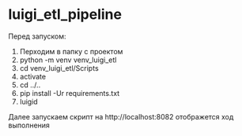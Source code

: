# luigi_etl_pipeline

Перед запуском:

1. Перходим в папку с проектом
2. python -m venv venv_luigi_etl
3. cd venv_luigi_etl/Scripts
4. activate
5. cd ../..
6. pip install -Ur requirements.txt
7. luigid


Далее запускаем скрипт
на http://localhost:8082 отображется ход выполнения
